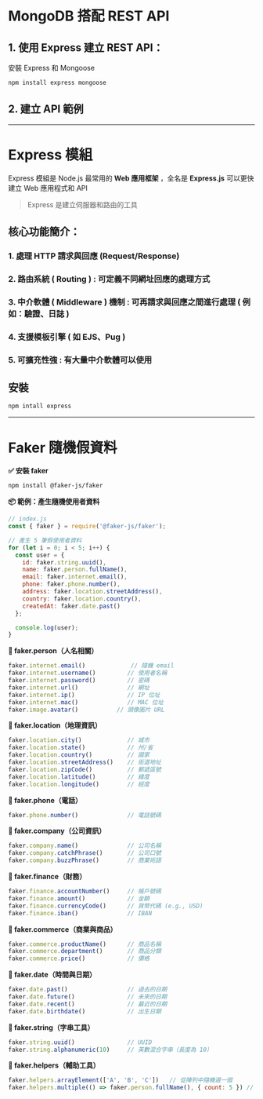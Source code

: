 # MongoDB 搭配 REST API

## 1. 使用 Express 建立 REST API：
安裝 Express 和 Mongoose
```bash
npm install express mongoose
```

## 2. 建立 API 範例

---

# Express 模組

Express 模組是 Node.js 最常用的 <b>Web 應用框架</b> ，全名是 <b>Express.js</b>
可以更快建立 Web 應用程式和 API

> Express 是建立伺服器和路由的工具

## 核心功能簡介：

### 1. 處理 HTTP 請求與回應 (Request/Response)
### 2. 路由系統 ( Routing ) : 可定義不同網址回應的處理方式
### 3. 中介軟體 ( Middleware ) 機制 : 可再請求與回應之間進行處理 ( 例如：驗證、日誌 )
### 4. 支援模板引擎 ( 如 EJS、Pug )
### 5. 可擴充性強 : 有大量中介軟體可以使用

## 安裝
```bash
npm intall express
```

---

# Faker 隨機假資料
<b>✅ 安裝 faker</b>
```bash
npm install @faker-js/faker
```

<b>📦 範例：產生隨機使用者資料</b>

```js
// index.js
const { faker } = require('@faker-js/faker');

// 產生 5 筆假使用者資料
for (let i = 0; i < 5; i++) {
  const user = {
    id: faker.string.uuid(),
    name: faker.person.fullName(),
    email: faker.internet.email(),
    phone: faker.phone.number(),
    address: faker.location.streetAddress(),
    country: faker.location.country(),
    createdAt: faker.date.past()
  };

  console.log(user);
}
```

<b>🔸 faker.person（人名相關）</b>

```js
faker.internet.email()             // 隨機 email
faker.internet.username()         // 使用者名稱
faker.internet.password()         // 密碼
faker.internet.url()              // 網址
faker.internet.ip()               // IP 位址
faker.internet.mac()              // MAC 位址
faker.image.avatar()           // 頭像圖片 URL
```

<b>🔸 faker.location（地理資訊）</b>

```js
faker.location.city()             // 城市
faker.location.state()            // 州/省
faker.location.country()          // 國家
faker.location.streetAddress()    // 街道地址
faker.location.zipCode()          // 郵遞區號
faker.location.latitude()         // 緯度
faker.location.longitude()        // 經度
```

<b>🔸 faker.phone（電話）</b>

```js
faker.phone.number()              // 電話號碼
```

<b>🔸 faker.company（公司資訊）</b>

```js
faker.company.name()              // 公司名稱
faker.company.catchPhrase()       // 公司口號
faker.company.buzzPhrase()        // 商業術語
```

<b>🔸 faker.finance（財務）</b>

```js
faker.finance.accountNumber()     // 帳戶號碼
faker.finance.amount()            // 金額
faker.finance.currencyCode()      // 貨幣代碼 (e.g., USD)
faker.finance.iban()              // IBAN
```

<b>🔸 faker.commerce（商業與商品）</b>

```js
faker.commerce.productName()      // 商品名稱
faker.commerce.department()       // 商品分類
faker.commerce.price()            // 價格
```

<b>🔸 faker.date（時間與日期）</b>

```js
faker.date.past()                 // 過去的日期
faker.date.future()               // 未來的日期
faker.date.recent()               // 最近的日期
faker.date.birthdate()            // 出生日期
```

<b>🔸 faker.string（字串工具）</b>

```js
faker.string.uuid()               // UUID
faker.string.alphanumeric(10)     // 英數混合字串（長度為 10）
```

<b>🔸 faker.helpers（輔助工具）</b>

```js
faker.helpers.arrayElement(['A', 'B', 'C'])   // 從陣列中隨機選一個
faker.helpers.multiple(() => faker.person.fullName(), { count: 5 }) // 產生多筆資料
```